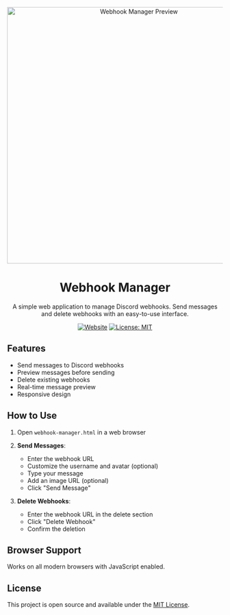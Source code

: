 <div align="center">
  <img src="https://webhookdeletergay.liveblog365.com/preview-image.png" alt="Webhook Manager Preview" width="600">
  
  # Webhook Manager
  
  A simple web application to manage Discord webhooks. Send messages and delete webhooks with an easy-to-use interface.
  
  [![Website](https://img.shields.io/badge/🌐-Live%20Website-8a5cf6?style=for-the-badge)](https://webhookdeletergay.liveblog365.com/)
  [![License: MIT](https://img.shields.io/badge/License-MIT-yellow.svg?style=for-the-badge)](https://opensource.org/licenses/MIT)
</div>

## Features

- Send messages to Discord webhooks
- Preview messages before sending
- Delete existing webhooks
- Real-time message preview
- Responsive design

## How to Use

1. Open `webhook-manager.html` in a web browser
2. **Send Messages**:
   - Enter the webhook URL
   - Customize the username and avatar (optional)
   - Type your message
   - Add an image URL (optional)
   - Click "Send Message"

3. **Delete Webhooks**:
   - Enter the webhook URL in the delete section
   - Click "Delete Webhook"
   - Confirm the deletion

## Browser Support

Works on all modern browsers with JavaScript enabled.

## License

This project is open source and available under the [MIT License](LICENSE).
